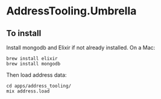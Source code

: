 # AddressTooling.Umbrella

## To install

Install mongodb and Elixir if not already installed. On a Mac:

```
brew install elixir
brew install mongodb
```

Then load address data:

```
cd apps/address_tooling/
mix address.load
```
